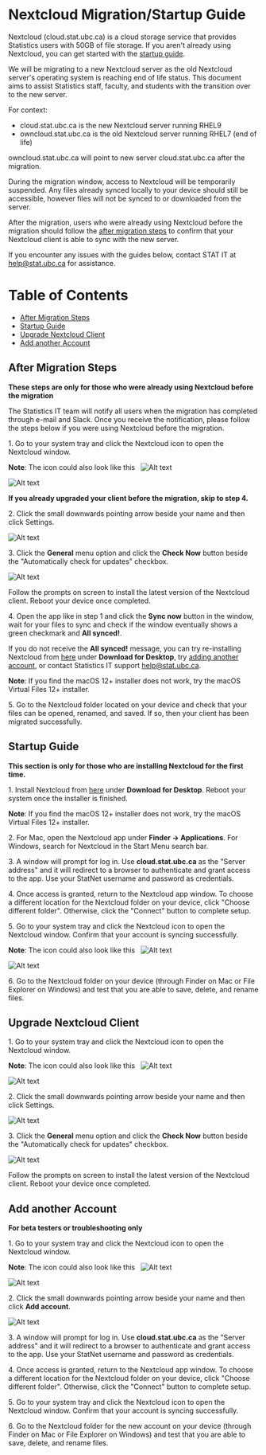 # Nextcloud Migration/Startup Guide

Nextcloud (cloud.stat.ubc.ca) is a cloud storage service that provides Statistics users with 50GB of file storage. If you aren't already using Nextcloud, you can get started with the [startup guide](#startup-guide).

We will be migrating to a new Nextcloud server as the old Nextcloud server's operating system is reaching end of life status. This document aims to assist Statistics staff, faculty, and students with the transition over to the new server.

For context:
- cloud.stat.ubc.ca is the new Nextcloud server running RHEL9
- owncloud.stat.ubc.ca is the old Nextcloud server running RHEL7 (end of life)

owncloud.stat.ubc.ca will point to new server cloud.stat.ubc.ca after the migration.

During the migration window, access to Nextcloud will be temporarily suspended. Any files already synced locally to your device should still be accessible, however files will not be synced to or downloaded from the server.

After the migration, users who were already using Nextcloud before the migration should follow the [after migration steps](#after-migration-steps) to confirm that your Nextcloud client is able to sync with the new server.

If you encounter any issues with the guides below, contact STAT IT at help@stat.ubc.ca for assistance.

# Table of Contents
- [After Migration Steps](#after-migration-steps)
- [Startup Guide](#startup-guide)
- [Upgrade Nextcloud Client](#upgrade-nextcloud-client)
- [Add another Account](#add-another-account)

## After Migration Steps

**These steps are only for those who were already using Nextcloud before the migration**

The Statistics IT team will notify all users when the migration has completed through e-mail and Slack. Once you receive the notification, please follow the steps below if you were using Nextcloud before the migration.

1\. Go to your system tray and click the Nextcloud icon to open the Nextcloud window.

**Note**: The icon could also look like this &nbsp; ![Alt text](../images/Nextcloud/image2.png)

![Alt text](../images/Nextcloud/image1.png)

**If you already upgraded your client before the migration, skip to step 4.**

2\. Click the small downwards pointing arrow beside your name and then click Settings.

![Alt text](../images/Nextcloud/image3.png)

3\. Click the **General** menu option and click the **Check Now** button beside the "Automatically check for updates" checkbox.

![Alt text](../images/Nextcloud/image4.png)

Follow the prompts on screen to install the latest version of the Nextcloud client. Reboot your device once completed.

4\. Open the app like in step 1 and click the **Sync now** button in the window, wait for your files to sync and check if the window eventually shows a green checkmark and **All synced!**. 

If you do not receive the **All synced!** message, you can try re-installing Nextcloud from [here](https://nextcloud.com/install/) under **Download for Desktop**, try [adding another account](#add-another-account),  or contact Statistics IT support help@stat.ubc.ca.

**Note**: If you find the macOS 12+ installer does not work, try the macOS Virtual Files 12+ installer.

5\. Go to the Nextcloud folder located on your device and check that your files can be opened, renamed, and saved. If so, then your client has been migrated successfully.

## Startup Guide

**This section is only for those who are installing Nextcloud for the first time.**

1\. Install Nextcloud from [here](https://nextcloud.com/install/) under **Download for Desktop**. Reboot your system once the installer is finished.

**Note**: If you find the macOS 12+ installer does not work, try the macOS Virtual Files 12+ installer.

2\. For Mac, open the Nextcloud app under **Finder -> Applications**. For Windows, search for Nextcloud in the Start Menu search bar.

3\. A window will prompt for log in. Use **cloud.stat.ubc.ca** as the "Server address" and it will redirect to a browser to authenticate and grant access to the app. Use your StatNet username and password as credentials. 

4\. Once access is granted, return to the Nextcloud app window. To choose a different location for the Nextcloud folder on your device, click "Choose different folder". Otherwise, click the "Connect" button to complete setup.

5\. Go to your system tray and click the Nextcloud icon to open the Nextcloud window. Confirm that your account is syncing successfully. 

**Note**: The icon could also look like this &nbsp; ![Alt text](../images/Nextcloud/image2.png)

![Alt text](../images/Nextcloud/image1.png)

6\. Go to the Nextcloud folder on your device (through Finder on Mac or File Explorer on Windows) and test that you are able to save, delete, and rename files.

## Upgrade Nextcloud Client

1\. Go to your system tray and click the Nextcloud icon to open the Nextcloud window.

**Note**: The icon could also look like this &nbsp; ![Alt text](../images/Nextcloud/image2.png)

![Alt text](../images/Nextcloud/image1.png)

2\. Click the small downwards pointing arrow beside your name and then click Settings.

![Alt text](../images/Nextcloud/image3.png)

3\. Click the **General** menu option and click the **Check Now** button beside the "Automatically check for updates" checkbox.

![Alt text](../images/Nextcloud/image4.png)

Follow the prompts on screen to install the latest version of the Nextcloud client. Reboot your device once completed.


## Add another Account

**For beta testers or troubleshooting only**

1\. Go to your system tray and click the Nextcloud icon to open the Nextcloud window.

**Note**: The icon could also look like this &nbsp; ![Alt text](../images/Nextcloud/image2.png)

![Alt text](../images/Nextcloud/image1.png)

2\. Click the small downwards pointing arrow beside your name and then click **Add account**.

![Alt text](../images/Nextcloud/image5.png)

3\. A window will prompt for log in. Use **cloud.stat.ubc.ca** as the "Server address" and it will redirect to a browser to authenticate and grant access to the app. Use your StatNet username and password as credentials. 

4\. Once access is granted, return to the Nextcloud app window. To choose a different location for the Nextcloud folder on your device, click "Choose different folder". Otherwise, click the "Connect" button to complete setup.

5\. Go to your system tray and click the Nextcloud icon to open the Nextcloud window. Confirm that your account is syncing successfully. 

6\. Go to the Nextcloud folder for the new account on your device (through Finder on Mac or File Explorer on Windows) and test that you are able to save, delete, and rename files.
